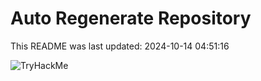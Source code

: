 # Auto Regenerate Repository

This README was last updated: 2024-10-14 04:51:16

 ![TryHackMe](https://tryhackme.com/badge/533634)